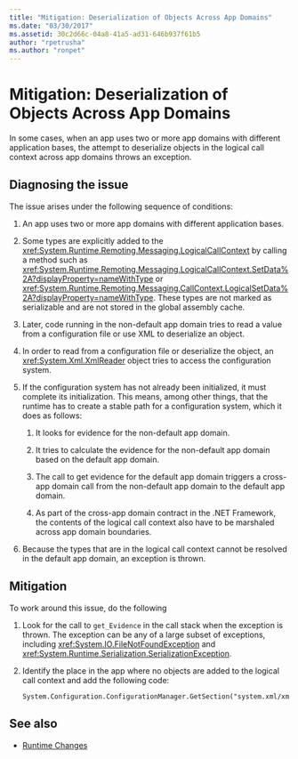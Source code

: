 ```yaml
---
title: "Mitigation: Deserialization of Objects Across App Domains"
ms.date: "03/30/2017"
ms.assetid: 30c2d66c-04a8-41a5-ad31-646b937f61b5
author: "rpetrusha"
ms.author: "ronpet"
---
```

# Mitigation: Deserialization of Objects Across App Domains
In some cases, when an app uses two or more app domains with different application bases, the attempt to deserialize objects in the logical call context across app domains throws an exception.  
  
## Diagnosing the issue  
 The issue arises under the following sequence of conditions:  
  
1. An app uses two or more app domains with different application bases.  
  
2. Some types are explicitly added to the <xref:System.Runtime.Remoting.Messaging.LogicalCallContext> by calling a method such as <xref:System.Runtime.Remoting.Messaging.LogicalCallContext.SetData%2A?displayProperty=nameWithType> or <xref:System.Runtime.Remoting.Messaging.CallContext.LogicalSetData%2A?displayProperty=nameWithType>. These types are not marked as serializable and are not stored in the global assembly cache.  
  
3. Later, code running in the non-default app domain tries to read a value from a configuration file or use XML to deserialize an object.  
  
4. In order to read from a configuration file or deserialize the object, an <xref:System.Xml.XmlReader> object tries to access the configuration system.  
  
5. If the configuration system has not already been initialized, it must complete its initialization. This means, among other things, that the runtime has to create a stable path for a configuration system, which it does as follows:  
  
    1. It looks for evidence for the non-default app domain.  
  
    2. It tries to calculate the evidence for the non-default app domain based on the default app domain.  
  
    3. The call to get evidence for the default app domain triggers a cross-app domain call from the non-default app domain to the default app domain.  
  
    4. As part of the cross-app domain contract in the .NET Framework, the contents of the logical call context also have to be marshaled across app domain boundaries.  
  
6. Because the types that are in the logical call context cannot be resolved in the default app domain, an exception is thrown.  
  
## Mitigation  
 To work around this issue, do the following  
  
1. Look for the call to `get_Evidence` in the call stack when the exception is thrown. The exception can be any of a large subset of exceptions, including <xref:System.IO.FileNotFoundException> and <xref:System.Runtime.Serialization.SerializationException>.  
  
2. Identify the place in the app where no objects are added to the logical call context and add the following code:  
  
    ```  
    System.Configuration.ConfigurationManager.GetSection("system.xml/xmlReader");  
    ```  
  
## See also

- [Runtime Changes](../../../docs/framework/migration-guide/runtime-changes-in-the-net-framework-4-5-1.md)
